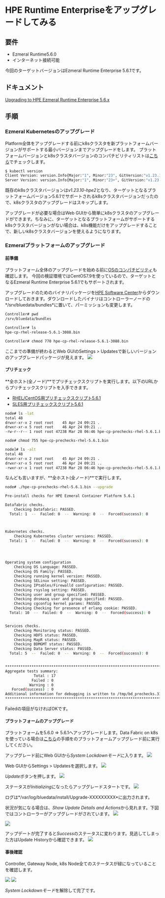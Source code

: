 # HPE Runtime Enterpriseをアップグレードしてみる


## 要件
- Ezmeral Runtime5.6.0
- インターネット接続可能

今回のターゲットバージョンはEzmeral Runtime Enterprise 5.6.1です。

## ドキュメント
[Upgrading to HPE Ezmeral Runtime Enterprise 5.6.x](https://docs.ezmeral.hpe.com/runtime-enterprise/56/reference/upgrading-the-platform/upgrading-to-this-release.html)

## 手順
### Ezmeral Kubernetesのアップグレード
Platform全体をアップグレードする前にk8sクラスタを新プラットフォームバージョンがサポートする最小バージョンまでアップグレードをします。
プラットフォームバージョンとk8sクラスタバージョンのコンパチビリティリストは[こちら](https://docs.ezmeral.hpe.com/runtime-enterprise/56/home/about-hpe-ezmeral-container-pl/interoperability-matrixes/interoperability_matrixes.html)でチェックします。

```bash
$ kubectl version                                          
Client Version: version.Info{Major:"1", Minor:"23", GitVersion:"v1.23.10", GitCommit:"7e54d50d3012cf3389e43b096ba35300f36e0817", GitTreeState:"clean", BuildDate:"2022-08-17T18:32:54Z", GoVersion:"go1.17.13", Compiler:"gc", Platform:"darwin/amd64"}
Server Version: version.Info{Major:"1", Minor:"23+", GitVersion:"v1.23.10-hpe2", GitCommit:"7e54d50d3012cf3389e43b096ba35300f36e0817", GitTreeState:"clean", BuildDate:"2022-08-17T18:25:50Z", GoVersion:"go1.17.13", Compiler:"gc", Platform:"linux/amd64"}
```

既存のk8sクラスタバージョンは*v1.23.10-hpe2*となり、ターゲットとなるプラットフォームバージョン5.6.1でサポートされるk8sクラスタバージョンだったので、k8sクラスタのアップグレードはスキップします。

アップグレードが必要な場合はWeb GUIから簡単にk8sクラスタのアップグレードができます。ちなみに、ターゲットとなるプラットフォームがサポートするk8sクラスタバージョンがない場合は、k8s機能だけをアップグレードすることで、新しいk8sクラスタバージョンを使えるようになります。


### Ezmeralプラットフォームのアップグレード
#### 前準備
プラットフォーム全体のアップグレードを始める前に[OSのコンパチビリティ](https://docs.ezmeral.hpe.com/runtime-enterprise/56/home/about-hpe-ezmeral-container-pl/GEN_OS_Support.html)も確認します。
今回の検証環境ではCentOS7.9を使っているので、ターゲットとなるEzmeral Runtime Enterprise 5.6.1でもサポートされます。

アップグレードのためのバイナリパッケージを[HPE Software Center](https://myenterpriselicense.hpe.com/cwp-ui)からダウンロードしておきます。ダウンロードしたバイナリはコントローラーノードの*/srv/bluedata/bundles*に置いて、パーミッションも変更します。

```bash
Controller# pwd
/srv/bluedata/bundles

Controller# ls
hpe-cp-rhel-release-5.6.1-3088.bin

Controller# chmod 770 hpe-cp-rhel-release-5.6.1-3088.bin 
```

ここまでの準備が終わるとWeb GUIのSettings > Updatesで新しいバージョンのアップグレードパッケージが見えます。
![](pics/updates01.png)


#### プリチェック
**全ホスト(全ノード)**でプリチェックスクリプトを実行します。以下のURLからプリチェックスクリプトを入手できます。

- [RHEL/CentOS用プリチェックスクリプト5.6.1](https://ezmeral-platform-releases.s3.amazonaws.com/5.6.1/3088/hpe-cp-prechecks-rhel-5.6.1.bin)
- [SLES用プリチェックスクリプト5.6.1](https://ezmeral-platform-releases.s3.amazonaws.com/5.6.1/3088/hpe-cp-prechecks-sles-5.6.1.bin)


```bash
node# ls -lat
total 48
drwxr-xr-x 2 root root    45 Apr 24 09:21 .
drwxr-xr-x 5 root root    46 Apr 24 09:21 ..
-rw-r--r-- 1 root root 47238 Mar 28 06:46 hpe-cp-prechecks-rhel-5.6.1.bin

node# chmod 755 hpe-cp-prechecks-rhel-5.6.1.bin 

node]# ls -alt
total 48
drwxr-xr-x 2 root root    45 Apr 24 09:21 .
drwxr-xr-x 5 root root    46 Apr 24 09:21 ..
-rwxr-xr-x 1 root root 47238 Mar 28 06:46 hpe-cp-prechecks-rhel-5.6.1.bin
```

なんども言いますが、**全ホスト(全ノード)**で実行します。

```bash
node# ./hpe-cp-prechecks-rhel-5.6.1.bin --upgrade

Pre-install checks for HPE Ezmeral Container Platform 5.6.1

Datafabric checks.
	Checking Datafabric: PASSED.
  Total: 1  --  Failed: 0  --  Warning: 0  --  Forced(success): 0



Kubernetes checks.
	Checking Kubernetes cluster versions: PASSED.
  Total: 1  --  Failed: 0  --  Warning: 0  --  Forced(success): 0




Operating system configuration
	Checking OS Language: PASSED.
	Checking OS Family: PASSED.
	Checking running kernel version: PASSED.
	Checking SELinux setting: PASSED.
	Checking IPtables/Firewalld configuration: PASSED.
	Checking rsyslog setting: PASSED.
	Checking user and group specified: PASSED.
	Checking dnsmasq user and group specified: PASSED.
	Checking cgconfig kernel params: PASSED.
	Checking Checking for presence of erlang cookie: PASSED.
  Total: 10  --  Failed: 0  --  Warning: 0  --  Forced(success): 0


Services checks.
	Checking Monitoring status: PASSED.
	Checking HDFS status: PASSED.
	Checking MapR status: PASSED.
	Checking BDMGMT status: PASSED.
	Checking Data Server status: PASSED.
  Total: 5  --  Failed: 0  --  Warning: 0  --  Forced(success): 0


***************************************************************************
Aggregate tests summary:
             Total : 17
            Failed : 0
           Warning : 0
   Forced(success) : 0
Additional information for debugging is written to /tmp/bd_prechecks.31349.log
***************************************************************************
```

Failedの項目がなければOKです。

#### プラットフォームのアップグレード
プラットフォームを5.6.0 => 5.6.1へアップグレードします。Data Fabric on k8sを使っている場合は[こちら](https://docs.ezmeral.hpe.com/runtime-enterprise/56/reference/upgrading-the-platform/upgrading_data_fabric_clusters.html)の手順をのプラットフォームアップグレード前に実行してください。

アップグレード前にWeb GUIから*System Lockdownモード*に入ります。
![](pics/updates02.png)

Web GUIからSettings > Updatesを選択します。
![](pics/updates03.png)

*Update*ボタンを押します。
![](pics/updates04.png)

ステータスが*Initializing*になったらアップグレードスタートです。
![](pics/updates05.png)

ログは*/var/log/bluedata/install/Upgrade-XXXXXXXXX*に出力されます。

状況が気になる場合は、*Show Update Details and Actions*から見れます。下図ではコントローラーがアップグレードがされています。
![](pics/updates06.png)

![](pics/updates07.png)

アップデートが完了すると*Success*のステータスに変わります。見逃してしまった方はUpdate Historyから確認できます。
![](pics/updates08.png)

#### 事後確認
Controller, Gateway Node, k8s Node全てのステータスが緑になっていることを確認します。

![](pics/updates09.png)
![](pics/updates10.png)


*System Lockdownモード*を解除して完了です。
